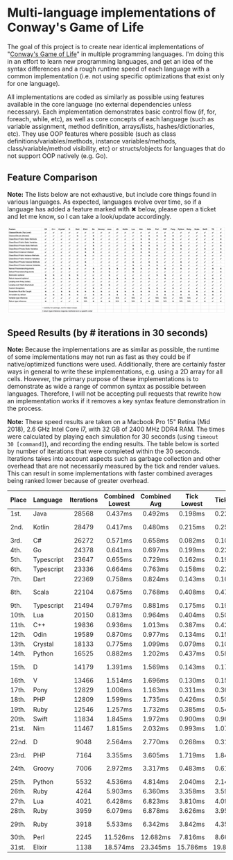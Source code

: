 # Multi-language implementations of Conway's Game of Life

The goal of this project is to create near identical implementations of "[Conway's Game of Life](http://en.wikipedia.org/wiki/Conway's_Game_of_Life)" in multiple programming languages. I'm doing this in an effort to learn new programming languages, and get an idea of the syntax differences and a rough runtime speed of each language with a common implementation (i.e. not using specific optimizations that exist only for one language).

All implementations are coded as similarly as possible using features available in the core language (no external dependencies unless necessary). Each implementation demonstrates basic control flow (if, for, foreach, while, etc), as well as core concepts of each language (such as variable assignment, method definition, arrays/lists, hashes/dictionaries, etc). They use OOP features where possible (such as class definitions/variables/methods, instance variables/methods, class/variable/method visibility, etc) or structs/objects for languages that do not support OOP natively (e.g. Go).

## Feature Comparison

**Note:** The lists below are not exhaustive, but include core things found in various languages. As expected, languages evolve over time, so if a language has added a feature marked with ✖ below, please open a ticket and let me know, so I can take a look/update accordingly.

![Feature Comparison Spreadsheet](/features.png)

## Speed Results (by # iterations in 30 seconds)

**Note:** Because the implementations are as similar as possible, the runtime of some implementations may not run as fast as they could be if native/optimized functions were used. Additionally, there are certainly faster ways in general to write these implementations, e.g. using a 2D array for all cells. However, the primary purpose of these implementations is to demonstrate as wide a range of common syntax as possible between languages. Therefore, I will not be accepting pull requests that rewrite how an implementation works if it removes a key syntax feature demonstration in the process.

**Note:** These speed results are taken on a Macbook Pro 15" Retina (Mid 2018), 2.6 GHz Intel Core i7, with 32 GB of 2400 MHz DDR4 RAM. The times were calculated by playing each simulation for 30 seconds (using `timeout 30 [command]`), and recording the ending results. The table below is sorted by number of iterations that were completed within the 30 seconds. Iterations takes into account aspects such as garbage collection and other overhead that are not necessarily measured by the tick and render values. This can result in some implementations with faster combined averages being ranked lower because of greater overhead.

| Place | Language   | Iterations | Combined Lowest | Combined Avg | Tick Lowest | Tick Avg | Render Lowest | Render Avg | Typed   | Execution   | Interpreter/Runtime        |
| :---- | :--------- | :--------: | :-------------: | :----------: | :---------: | :------: | :-----------: | :--------: | :------ | :---------- | :------------------------- |
| 1st.  | Java       |   28568    |     0.437ms     |   0.492ms    |   0.198ms   | 0.229ms  |    0.239ms    |  0.263ms   | Static  | Interpreted | JRE 21.0.1                 |
| 2nd.  | Kotlin     |   28479    |     0.417ms     |   0.480ms    |   0.215ms   | 0.255ms  |    0.202ms    |  0.225ms   | Static  | Interpreted | Kotlin 1.9.255 (JRE 21)    |
| 3rd.  | C#         |   26272    |     0.571ms     |   0.658ms    |   0.082ms   | 0.109ms  |    0.489ms    |  0.549ms   | Static  | Native      | DotNet 8.0.100             |
| 4th.  | Go         |   24378    |     0.641ms     |   0.697ms    |   0.199ms   | 0.228ms  |    0.442ms    |  0.469ms   | Static  | Native      | Golang 1.21.4              |
| 5th.  | Typescript |   23647    |     0.655ms     |   0.729ms    |   0.162ms   | 0.197ms  |    0.493ms    |  0.532ms   | Static  | Interpreted | Deno 1.37.2                |
| 6th.  | Typescript |   23336    |     0.664ms     |   0.763ms    |   0.158ms   | 0.221ms  |    0.506ms    |  0.542ms   | Static  | Interpreted | Node 21.2.0                |
| 7th.  | Dart       |   22369    |     0.758ms     |   0.824ms    |   0.143ms   | 0.166ms  |    0.615ms    |  0.658ms   | Static  | Native      | Dart 3.1.5                 |
| 8th.  | Scala      |   22104    |     0.675ms     |   0.768ms    |   0.408ms   | 0.476ms  |    0.267ms    |  0.292ms   | Static  | Interpreted | Scala 3.3.1 (JRE 21.0.1)   |
| 9th.  | Typescript |   21494    |     0.797ms     |   0.881ms    |   0.175ms   | 0.192ms  |    0.622ms    |  0.689ms   | Static  | Interpreted | Bun 0.5.9                  |
| 10th. | Lua        |   20150    |     0.813ms     |   0.964ms    |   0.404ms   | 0.500ms  |    0.409ms    |  0.464ms   | Dynamic | Interpreted | LuaJIT 2.1.1               |
| 11th. | C++        |   19836    |     0.936ms     |   1.013ms    |   0.387ms   | 0.423ms  |    0.549ms    |  0.590ms   | Static  | Native      | Clang 15.0.0               |
| 12th. | Odin       |   19589    |     0.870ms     |   0.977ms    |   0.134ms   | 0.159ms  |    0.736ms    |  0.818ms   | Static  | Native      | Odin dev-2023-11           |
| 13th. | Crystal    |   18133    |     0.775ms     |   1.099ms    |   0.079ms   | 0.108ms  |    0.696ms    |  0.991ms   | Static  | Native      | Crystal 1.10.1             |
| 14th. | Python     |   16525    |     0.882ms     |   1.202ms    |   0.437ms   | 0.587ms  |    0.445ms    |  0.615ms   | Dynamic | Interpreted | PyPy 7.3.13                |
| 15th. | D          |   14179    |     1.391ms     |   1.569ms    |   0.143ms   | 0.172ms  |    1.248ms    |  1.397ms   | Static  | Native      | DLang 2.105.2 (LDC 1.35.0) |
| 16th. | V          |   13466    |     1.514ms     |   1.696ms    |   0.130ms   | 0.157ms  |    1.384ms    |  1.539ms   | Static  | Native      | Vlang 0.4.3                |
| 17th. | Pony       |   12829    |     1.006ms     |   1.163ms    |   0.311ms   | 0.369ms  |    0.695ms    |  0.794ms   | Static  | Native      | Pony 0.57.1                |
| 18th. | PHP        |   12809    |     1.599ms     |   1.735ms    |   0.426ms   | 0.502ms  |    1.173ms    |  1.233ms   | Dynamic | Interpreted | PHP 8.2.12 (w/JIT)         |
| 19th. | Ruby       |   12546    |     1.257ms     |   1.732ms    |   0.385ms   | 0.545ms  |    0.872ms    |  1.187ms   | Dynamic | Interpreted | TruffleRuby 23.0.0         |
| 20th. | Swift      |   11834    |     1.845ms     |   1.972ms    |   0.900ms   | 0.967ms  |    0.945ms    |  1.005ms   | Static  | Native      | Swift 5.9.0                |
| 21st. | Nim        |   11467    |     1.815ms     |   2.032ms    |   0.993ms   | 1.078ms  |    0.882ms    |  0.954ms   | Static  | Native      | Nim 2.0.0                  |
| 22nd. | D          |    9048    |     2.564ms     |   2.770ms    |   0.268ms   | 0.318ms  |    2.296ms    |  2.452ms   | Static  | Native      | DLang 2.105.3 (DMD)        |
| 23rd. | PHP        |    7164    |     3.355ms     |   3.605ms    |   1.719ms   | 1.844ms  |    1.636ms    |  1.761ms   | Dynamic | Interpreted | PHP 8.2.12                 |
| 24th. | Groovy     |    7006    |     2.972ms     |   3.317ms    |   0.483ms   | 0.619ms  |    2.489ms    |  2.698ms   | Static  | Interpreted | Groovy 4.0.15 (JRE 21.0.1) |
| 25th. | Python     |    5532    |     4.536ms     |   4.814ms    |   2.040ms   | 2.149ms  |    2.496ms    |  2.665ms   | Dynamic | Interpreted | Python 3.11.6              |
| 26th. | Ruby       |    4264    |     5.903ms     |   6.360ms    |   3.358ms   | 3.594ms  |    2.545ms    |  2.766ms   | Dynamic | Interpreted | CRuby 3.2.2 (w/JIT)        |
| 27th. | Lua        |    4021    |     6.428ms     |   6.823ms    |   3.810ms   | 4.095ms  |    2.618ms    |  2.728ms   | Dynamic | Interpreted | Lua 5.4.6                  |
| 28th. | Ruby       |    3959    |     6.079ms     |   6.878ms    |   3.626ms   | 3.959ms  |    2.453ms    |  2.919ms   | Dynamic | Interpreted | CRuby 3.2.2                |
| 29th. | Ruby       |    3918    |     5.533ms     |   6.342ms    |   3.842ms   | 4.350ms  |    1.691ms    |  1.992ms   | Dynamic | Interpreted | JRuby 9.4.3.0 (JRE 21.0.1) |
| 30th. | Perl       |    2245    |    11.526ms     |   12.682ms   |   7.816ms   | 8.665ms  |    3.710ms    |  4.017ms   | Dynamic | Interpreted | Perl 5.38.0                |
| 31st. | Elixir     |    1138    |    18.574ms     |   23.345ms   |  15.786ms   | 19.819ms |    2.788ms    |  3.526ms   | Dynamic | Interpreted | Elixir 1.15.7              |
